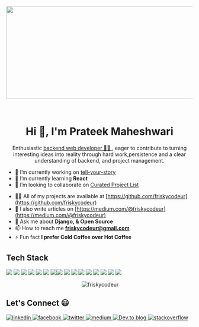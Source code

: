 <div align="center">
<img src="https://miro.medium.com/max/680/0*7Q3yvSIv_t0ioJ-Z.gif" align="center" style="height:250px;width:550px;margin-bottom:2rem;"/>
</div>
<h1 align="center">Hi 👋, I'm Prateek Maheshwari</h1>
<p align="center">Enthusiastic <a href="https://friskycodeur.github.io/resume/">backend web developer 👨‍💻 </a>, eager to contribute to turning interesting ideas into reality through hard work,persistence and a clear understanding of backend, and project management.</p>

<!-- <div align="center">
<a href="https://twitter.com/moodyarrow"> <img src=https://img.shields.io/twitter/follow/moodyarrow? /> </a>
</div> -->
<!-- <p align="left"> <img src="https://komarev.com/ghpvc/?username=friskycodeur" alt="friskycodeur" /> </p> -->

- 🔭 I’m currently working on [tell-your-story](https://github.com/friskycodeur/tell-your-story)
- 🌱 I’m currently learning **React**
- 👯 I’m looking to collaborate on [Curated Project List](https://github.com/friskycodeur/curated-project-list)
<!-- - 🤝 I’m looking for help with [Material-Listed](https://github.com/) -->
- 👨‍💻 All of my projects are available at [https://github.com/friskycodeur](https://github.com/friskycodeur)
- 📝 I also write articles on [https://medium.com/@friskycodeur](https://medium.com/@friskycodeur)
- 💬 Ask me about **Django, & Open Source**
- 📫 How to reach me **friskycodeur@gmail.com**
- ⚡ Fun fact **I prefer Cold Coffee over Hot Coffee**

## Tech Stack

<!-- BLOG-POST-LIST:START -->
<!-- BLOG-POST-LIST:END -->

<p align="left"><img src="https://img.shields.io/badge/Python-3776AB?style=for-the-badge&logo=python&logoColor=white"/> <img src="https://img.shields.io/badge/HTML-239120?style=for-the-badge&logo=html5&logoColor=white"/> <img src="https://img.shields.io/badge/CSS-239120?&style=for-the-badge&logo=css3&logoColor=white"/> <img src="https://img.shields.io/badge/JavaScript-F7DF1E?style=for-the-badge&logo=javascript&logoColor=black"/> <img src="https://img.shields.io/badge/C-00599C?style=for-the-badge&logo=c&logoColor=white"/> <img src="https://img.shields.io/badge/C%2B%2B-00599C?style=for-the-badge&logo=c%2B%2B&logoColor=white"/> <img src="https://img.shields.io/badge/Markdown-000000?style=for-the-badge&logo=markdown&logoColor=white"/><img src="https://img.shields.io/badge/Tailwind_CSS-38B2AC?style=for-the-badge&logo=tailwind-css&logoColor=white"/> <img src="https://img.shields.io/badge/Bootstrap-563D7C?style=for-the-badge&logo=bootstrap&logoColor=white"/> <img src="https://img.shields.io/badge/Material--UI-0081CB?style=for-the-badge&logo=material-ui&logoColor=white"/> <img src="https://img.shields.io/badge/Django-092E20?style=for-the-badge&logo=django&logoColor=white"/> <img src="https://img.shields.io/badge/Flask-000000?style=for-the-badge&logo=flask&logoColor=white"/> <img src="https://img.shields.io/badge/MySQL-00000F?style=for-the-badge&logo=mysql&logoColor=white"/> <img src="https://img.shields.io/badge/SQLite-07405E?style=for-the-badge&logo=sqlite&logoColor=white"/> <img src="https://img.shields.io/badge/Netlify-00C7B7?style=for-the-badge&logo=netlify&logoColor=white"/> <img src="https://img.shields.io/badge/Heroku-430098?style=for-the-badge&logo=heroku&logoColor=white"/>
</p>

<p align="center">&nbsp;<img src="https://github-readme-stats.vercel.app/api?username=friskycodeur&&theme=blue-green" alt="friskycodeur" /></p>

## Let's Connect 😃

<div>
<div>
<a href="https://linkedin.com/in/friskycodeur" target="_blank">
<img src=https://img.shields.io/badge/linkedin-%231E77B5.svg?&style=for-the-badge&logo=linkedin&logoColor=white alt=linkedin style="margin-bottom: 5px;" />
</a>
<a href="https://www.facebook.com/2310prateek/" target="_blank">
<img src=https://img.shields.io/badge/facebook-%232E87FB.svg?&style=for-the-badge&logo=facebook&logoColor=white alt=facebook style="margin-bottom: 5px;" />
</a>
<a href="https://twitter.com/moodyarrow" target="_blank">
<img src=https://img.shields.io/badge/twitter-%2300acee.svg?&style=for-the-badge&logo=twitter&logoColor=white alt=twitter style="margin-bottom: 5px;" />
</a>
<a href="https://medium.com/@friskycodeur" target="_blank">
<img src=https://img.shields.io/badge/medium-%23292929.svg?&style=for-the-badge&logo=medium&logoColor=white alt=medium style="margin-bottom: 5px;" />
</a>  
<a href="https://dev.to/friskycodeur" target="_blank">
<img alt="Dev.to blog" src=https://img.shields.io/badge/dev.to-0A0A0A?style=for-the-badge&logo=dev.to&logoColor=white alt=medium style="margin-bottom: 5px;"/ >
</a> 
<a href="https://stackoverflow.com/users/14524669" target="_blank">
<img src=https://img.shields.io/badge/stackoverflow-%23F28032.svg?&style=for-the-badge&logo=stackoverflow&logoColor=white alt=stackoverflow style="margin-bottom: 5px;" />
</a>
</div>
